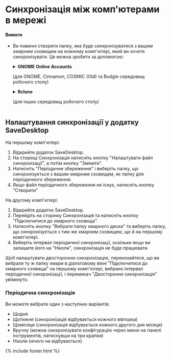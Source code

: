 # Синхронізація між комп'ютерами в мережі
#### Вимоги
- Ви повинні створити папку, яка буде синхронізуватися з вашим хмарним сховищем на кожному комп'ютері, який ви хочете синхронізувати. Це можна зробити за допомогою:

  <details>
      <summary>
        <b>GNOME Online Accounts</b>
        <p>(для GNOME, Cinnamon, COSMIC (Old) та Budgie середовищ робочого столу)</p>
      </summary>

    - Відкрийте Налаштування GNOME
    - Перейдіть до розділу Онлайн-акаунти та виберіть свій сервіс хмарного диска

      ![OnlineAccounts.png](https://raw.githubusercontent.com/vikdevelop/SaveDesktop/webpage/wiki/synchronization/screenshots/OnlineAccounts_en.png) 
    
  </details>

  <details>
      <summary>
        <b>Rclone</b>
        <p>(для інших середовищ робочого столу)</p>
      </summary>

    - Встановіть Rclone
      ```
      sudo -v ; curl https://rclone.org/install.sh | sudo bash
      ```
      
    - Налаштуйте Rclone за допомогою цієї команди, яка створює папку для хмарного диска, налаштовує Rclone та монтує папку:
      ```
      mkdir -p ~/drive &amp;&amp; rclone config create drive your-cloud-drive-service &amp;&amp; nohup rclone mount drive: ~/drive --vfs-cache-mode writes &amp; echo "The drive has been mounted successfully"
      ```
      * Замість `your-cloud-drive-service` використовуйте назву вашого сервісу хмарного диска, наприклад, `drive` (для Google Drive), `onedrive`, `dropbox` тощо.

    - Дайте доступ до створеної папки у [Flatseal app](https://flathub.org/apps/com.github.tchx84.Flatseal).
  </details>
  
## Налаштування синхронізації у додатку SaveDesktop
На першому комп'ютері:
1. Відкрийте додаток SaveDesktop.
2. На сторінці Синхронізація натисніть кнопку "Налаштувати файл синхронізації", а потім кнопку "Змінити".
3. Натисніть "Періодичне збереження" і виберіть папку, що синхронізується з вашим хмарним сховищем, як папку для періодичного збереження.
4. Якщо файл періодичного збереження не існує, натисніть кнопку "Створити"

На другому комп'ютері:
1. Відкрийте додаток SaveDesktop.
2. Перейдіть на сторінку Синхронізація та натисніть кнопку "Підключитися до хмарного сховища".
3. Натисніть кнопку "Вибрати папку хмарного диска" та виберіть папку, що синхронізується з тим же хмарним сховищем, що й на першому комп'ютері.
4. Виберіть інтервал періодичної синхронізації, оскільки якщо ви залишите його на "Ніколи", синхронізація не буде працювати.

Щоб налаштувати двосторонню синхронізацію, переконайтеся, що ви вибрали ту ж папку хмари в діалоговому вікні "Підключитися до хмарного сховища" на першому комп'ютері, вибрано інтервал періодичної синхронізації, і перемикач "Двостороння синхронізація" увімкнуто.

### Періодична синхронізація
Ви можете вибрати один з наступних варіантів:
- Щодня
- Щотижня (синхронізація відбувається кожного вівторка)
- Щомісяця (синхронізація відбувається кожного другого дня місяця)
- Вручну (можна синхронізувати конфігурацію через меню на панелі інструментів, натиснувши на три крапки)
- Ніколи (нічого не відбувається)

{% include footer.html %}
